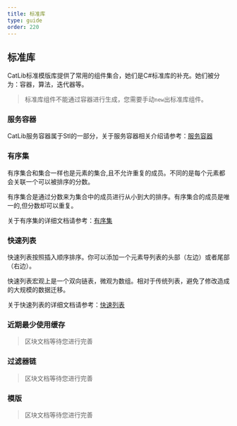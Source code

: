 ```yaml
---
title: 标准库
type: guide
order: 220
---
```


## 标准库

CatLib标准模版库提供了常用的组件集合，她们是C#标准库的补充。她们被分为：容器，算法，迭代器等。

> 标准库组件不能通过容器进行生成，您需要手动`new`出标准库组件。

### 服务容器

CatLib服务容器属于Stl的一部分，关于服务容器相关介绍请参考：[服务容器](container.html)

### 有序集

有序集合和集合一样也是元素的集合,且不允许重复的成员。不同的是每个元素都会关联一个可以被排序的分数。

有序集合是通过分数来为集合中的成员进行从小到大的排序。有序集合的成员是唯一的,但分数却可以重复。

关于有序集的详细文档请参考：[有序集](/v1/detail/stl/sortset.html)

### 快速列表

快速列表按照插入顺序排序。你可以添加一个元素导列表的头部（左边）或者尾部（右边）。

快速列表宏观上是一个双向链表，微观为数组。相对于传统列表，避免了修改造成的大规模的数据迁移。

关于快速列表的详细文档请参考：[快速列表](/v1/detail/stl/quicklist.html)

### 近期最少使用缓存

> 区块文档等待您进行完善

### 过滤器链

> 区块文档等待您进行完善

### 模版

> 区块文档等待您进行完善